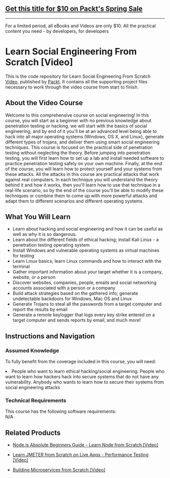 ## [Get this title for $10 on Packt's Spring Sale](https://www.packt.com/V11029?utm_source=github&utm_medium=packt-github-repo&utm_campaign=spring_10_dollar_2022)
-----
For a limited period, all eBooks and Videos are only $10. All the practical content you need \- by developers, for developers

# Learn Social Engineering From Scratch [Video]
This is the code repository for Learn Social Engineering From Scratch [Video](https://www.packtpub.com/application-development/learn-social-engineering-scratch-video), published by [Packt](https://www.packtpub.com/?utm_source=github). It contains all the supporting project files necessary to work through the video course from start to finish.

## About the Video Course
Welcome to this comprehensive course on social engineering! In this course, you will start as a beginner with no previous knowledge about penetration testing or hacking, we will start with the basics of social engineering, and by end of it you'll be at an advanced level being able to hack into all major operating systems (Windows, OS X, and Linux), generate different types of trojans, and deliver them using smart social engineering techniques. This course is focused on the practical side of penetration testing without neglecting the theory. Before jumping into penetration testing, you will first learn how to set up a lab and install needed software to practice penetration testing safely on your own machine. Finally, at the end of the course, you will learn how to protect yourself and your systems from these attacks. All the attacks in this course are practical attacks that work against real computers. In each technique you will understand the theory behind it and how it works, then you'll learn how to use that technique in a real-life scenario, so by the end of the course you'll be able to modify these techniques or combine them to come up with more powerful attacks and adapt them to different scenarios and different operating systems.

<H2>What You Will Learn</H2>
<DIV class=book-info-will-learn-text>
<UL>
<LI>Learn about hacking and social engineering and how it can be useful as well as why it is so dangerous.</LI>
<LI>Learn about the different fields of ethical hacking; install Kali Linux - a penetration testing operating system</LI>
<LI>Install Windows and vulnerable operating systems as virtual machines for testing</LI>
<LI>Learn Linux basics; learn Linux commands and how to interact with the terminal</LI>
<LI>Gather important information about your target whether it is a company, website, or a person</LI>
<LI>Discover websites, companies, people, emails and social networking accounts associated with a person or a company</LI>
<LI>Build attack strategies based on the gathered info; generate undetectable backdoors for Windows, Mac OS and Linux</LI>
<LI>Generate Trojans to steal all the passwords from a target computer and report the results by email</LI>
<LI>Generate a remote keylogger that logs every key strike entered on a target computer and sends reports by email, and much more!</LI>
</UL></DIV>

## Instructions and Navigation
### Assumed Knowledge
To fully benefit from the coverage included in this course, you will need:<br/>
<DIV class=book-info-will-learn-text>
<LI> People who want to learn ethical hacking/social engineering. People who want to learn how hackers hack into secure systems that do not have any vulnerability. Anybody who wants to learn how to secure their systems from social engineering attacks</LI>
</UL><DIV>

### Technical Requirements
This course has the following software requirements:<br/>
N/A

## Related Products
* [Node.js Absolute Beginners Guide - Learn Node from Scratch [Video]](https://www.packtpub.com/application-development/nodejs-absolute-beginners-guide-learn-node-scratch-video)

* [Learn JMETER from Scratch on Live Apps - Performance Testing  [Video]](https://www.packtpub.com/application-development/learn-jmeter-scratch-live-apps-performance-testing-video)

* [Building Microservices from Scratch  [Video]](https://www.packtpub.com/application-development/building-microservices-scratch-video)
